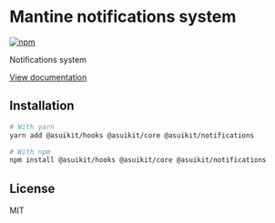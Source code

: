 # Mantine notifications system

[![npm](https://img.shields.io/npm/dm/@asuikit/notifications)](https://www.npmjs.com/package/@asuikit/notifications)

Notifications system

[View documentation](https://mantine.dev/)

## Installation

```bash
# With yarn
yarn add @asuikit/hooks @asuikit/core @asuikit/notifications

# With npm
npm install @asuikit/hooks @asuikit/core @asuikit/notifications
```

## License

MIT
